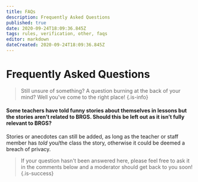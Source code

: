 ```yaml
---
title: FAQs
description: Frequently Asked Questions
published: true
date: 2020-09-24T18:09:36.845Z
tags: rules, verification, other, faqs
editor: markdown
dateCreated: 2020-09-24T18:09:36.845Z
---
```


# Frequently Asked Questions
> Still unsure of something? A question burning at the back of your mind? Well you've come to the right place!
{.is-info}
####  Some teachers have told funny stories about themselves in lessons but the stories aren’t related to BRGS. Should this be left out as it isn’t fully relevant to BRGS?
Stories or anecdotes can still be added, as long as the teacher or staff member has *told* you/the class the story, otherwise it could be deemed a breach of privacy.

> If your question hasn't been answered here, please feel free to ask it in the comments below and a moderator should get back to you soon!
{.is-success}
